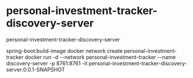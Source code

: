 # personal-investment-tracker-discovery-server
personal-investment-tracker-discovery-server

spring-boot:build-image
docker network create personal-investment-tracker
docker run -d --network personal-investment-tracker --name discovery-server -p 8761:8761 -it personal-investment-tracker-discovery-server:0.0.1-SNAPSHOT